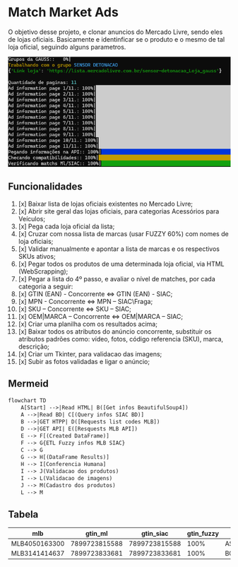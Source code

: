 # Match Market Ads

O objetivo desse projeto, e clonar anuncios do Mercado Livre, sendo eles de lojas oficiais.
Basicamente e identinficar se o produto e o mesmo de tal loja oficial, seguindo alguns parametros.

![Tela principal](./imgs/tela_get_ad.png)

## Funcionalidades

1. [x] Baixar lista de lojas oficiais existentes no Mercado Livre;
2. [x] Abrir site geral das lojas oficiais, para categorias Acessórios para Veículos;
3. [x] Pega cada loja oficial da lista;
4. [x] Cruzar com nossa lista de marcas (usar FUZZY 60%) com nomes de loja oficiais;
5. [x] Validar manualmente e apontar a lista de marcas e os respectivos SKUs ativos;
6. [x] Pegar todos os produtos de uma determinada loja oficial, via HTML (WebScrapping);
7. [x] Pegar a lista do 4º passo, e avaliar o nível de matches, por cada categoria a seguir:
8. [x] GTIN (EAN) - Concorrente <=> GTIN (EAN) - SIAC;
9. [x] MPN - Concorrente <=> MPN – SIAC\Fraga;
10. [x] SKU – Concorrente <=> SKU – SIAC;
11. [x] OEM|MARCA – Concorrente <=> OEM|MARCA – SIAC;
12. [x] Criar uma planilha com os resultados acima;
13. [x] Baixar todos os atributos do anúncio concorrente, substituir os atributos padrões como: vídeo, fotos, código referencia (SKU), marca, descrição;
14. [x] Criar um Tkinter, para validacao das imagens;
15. [x] Subir as fotos validadas e ligar o anúncio;

## Mermeid

```mermaid
flowchart TD
    A[Start] -->|Read HTML| B([Get infos BeautifulSoup4])
    A -->|Read BD| C[(Query infos SIAC BD)]
    B -->|GET HTPP| D([Requests list codes MLB])
    D -->|GET API| E([Resquests MLB API])
    E --> F[(Created DataFrame)]
    F --> G{ETL Fuzzy infos MLB SIAC}
    C --> G
    G --> H[(DataFrame Results)]
    H --> I[Conferencia Humana]
    I --> J(Validacao dos produtos)
    I --> L(Validacao de imagens)
    J --> M(Cadastro dos produtos)
    L --> M
```

## Tabela

|mlb|gtin_ml|gtin_siac|gtin_fuzzy|mpn_ml|mpn_siac|mpn_fuzzy|
|---|-------|---------|----------|------|--------|---------|
|MLB4050163300|7899723815588|7899723815588|100%|ASHY24050|ASHY24050|100%|
|MLB3141414637|7899723833681|7899723833681|100%|BCVW20025|BCVW20J025|95%|
